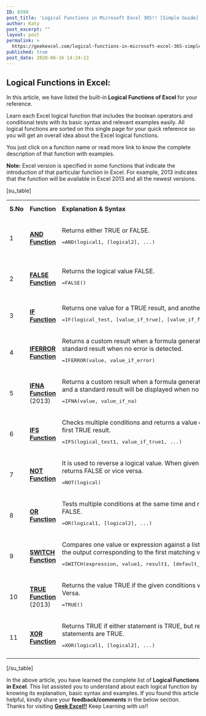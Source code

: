```yaml
---
ID: 8399
post_title: 'Logical Functions in Microsoft Excel 365!! [Simple Guide]'
author: Katy
post_excerpt: ""
layout: post
permalink: >
  https://geekexcel.com/logical-functions-in-microsoft-excel-365-simple-guide/
published: true
post_date: 2020-06-16 14:24:13
---
```

<h2>Logical Functions in Excel:</h2>
In this article, we have listed the built-in<strong> Logical Functions of Excel </strong>for your reference.

Learn each Excel logical function that includes the boolean operators and conditional tests with its basic syntax and relevant examples easily. All logical functions are sorted on this single page for your quick reference so you will get an overall idea about the Excel logical functions.

You just click on a function name or read more link to know the complete description of that function with examples.

<strong>Note:</strong> Excel version is specified in some functions that indicate the introduction of that particular function in Excel. For example, 2013 indicates that the function will be available in Excel 2013 and all the newest versions.

[su_table]
<table>
<tbody>
<tr>
<td><strong>S.No</strong></td>
<td><strong>Function</strong></td>
<td><strong>Explanation &amp; Syntax</strong></td>
<td><strong>Read More</strong></td>
</tr>
<tr>
<td>1</td>
<td><a href="https://geekexcel.com/how-to-use-and-function-in-microsoft-excel-365/"><strong>AND Function</strong></a></td>
<td>Returns either TRUE or FALSE.
<pre>=AND(logical1, [logical2], ...)</pre>
</td>
<td><a href="https://geekexcel.com/how-to-use-and-function-in-microsoft-excel-365/"><strong>Read More about AND Function</strong></a></td>
</tr>
<tr>
<td>2</td>
<td><a href="https://geekexcel.com/use-false-function-in-microsoft-excel-365-simple-methods/"><strong>FALSE Function</strong></a></td>
<td>Returns the logical value FALSE.
<pre>=FALSE()</pre>
</td>
<td><a href="https://geekexcel.com/use-false-function-in-microsoft-excel-365-simple-methods/"><strong>Read More about FALSE Function</strong></a></td>
</tr>
<tr>
<td>3</td>
<td><a href="https://geekexcel.com/use-if-function-in-microsoft-excel-365-simple-steps/"><strong>IF Function</strong></a></td>
<td>Returns one value for a TRUE result, and another for a FALSE result.
<pre>=IF(logical_test, [value_if_true], [value_if_false])</pre>
</td>
<td><a href="https://geekexcel.com/use-if-function-in-microsoft-excel-365-simple-steps/"><strong>Read More about IF Function</strong></a></td>
</tr>
<tr>
<td>4</td>
<td><a href="https://geekexcel.com/use-iferror-function-in-microsoft-excel-365-easy-tutorial/"><strong>IFERROR Function</strong></a></td>
<td>Returns a custom result when a formula generates an error and a standard result when no error is detected.
<pre>=IFERROR(value, value_if_error)</pre>
</td>
<td><a href="https://geekexcel.com/use-iferror-function-in-microsoft-excel-365-easy-tutorial/"><strong>Read More about IFERROR Function</strong></a></td>
</tr>
<tr>
<td>5</td>
<td><a href="https://geekexcel.com/ifna-function-in-microsoft-excel-365-how-to-use/"><strong>IFNA Function </strong></a>(2013)</td>
<td>Returns a custom result when a formula generates the #N/A error, and a standard result will be displayed when no error is detected.
<pre>=IFNA(value, value_if_na)</pre>
</td>
<td><a href="https://geekexcel.com/ifna-function-in-microsoft-excel-365-how-to-use/"><strong>Read More about IFNA Function</strong></a></td>
</tr>
<tr>
<td>6</td>
<td><a href="https://geekexcel.com/ifs-function-in-ms-excel-365-explanation-with-examples/"><strong>IFS Function</strong></a></td>
<td>Checks multiple conditions and returns a value corresponding to the first TRUE result.
<pre>=IFS(logical_test1, value_if_true1, ...)</pre>
</td>
<td><a href="https://geekexcel.com/ifs-function-in-ms-excel-365-explanation-with-examples/"><strong>Read More about IFS Function</strong></a></td>
</tr>
<tr>
<td>7</td>
<td><a href="https://geekexcel.com/how-to-use-not-function-in-microsoft-excel-365/"><strong>NOT Function</strong></a></td>
<td>It is used to reverse a logical value. When given TRUE, NOT Function returns FALSE or vice versa.
<pre>=NOT(logical)</pre>
</td>
<td><a href="https://geekexcel.com/how-to-use-not-function-in-microsoft-excel-365/"><strong>Read More about NOT Function</strong></a></td>
</tr>
<tr>
<td>8</td>
<td><a href="https://geekexcel.com/use-or-function-in-microsoft-excel-365-in-easy-ways/"><strong>OR Function</strong></a></td>
<td>Tests multiple conditions at the same time and returns either TRUE or FALSE.
<pre>=OR(logical1, [logical2], ...)</pre>
</td>
<td><a href="https://geekexcel.com/use-or-function-in-microsoft-excel-365-in-easy-ways/"><strong>Read More about OR Function</strong></a></td>
</tr>
<tr>
<td>9</td>
<td><a href="https://geekexcel.com/how-to-use-switch-function-in-microsoft-excel-365/"><strong>SWITCH Function</strong></a></td>
<td>Compares one value or expression against a list of values and returns the output corresponding to the first matching value.
<pre>=SWITCH(expression, value1, result1, [default_or_value2, result2],…</pre>
</td>
<td><a href="https://geekexcel.com/how-to-use-switch-function-in-microsoft-excel-365/"><strong>Read More about SWITCH Function</strong></a></td>
</tr>
<tr>
<td>10</td>
<td><a href="https://geekexcel.com/use-true-function-in-microsoft-excel-365-simple-methods/"><strong>TRUE Function </strong></a>(2013)</td>
<td>Returns the value TRUE if the given conditions will be TRUE or Vice Versa.
<pre>=TRUE()</pre>
</td>
<td><a href="https://geekexcel.com/use-true-function-in-microsoft-excel-365-simple-methods/"><strong>Read More about TRUE Function</strong></a></td>
</tr>
<tr>
<td>11</td>
<td><a href="https://geekexcel.com/xor-function-in-microsoft-excel-365-how-to-use/"><strong>XOR Function</strong></a></td>
<td>Returns TRUE if either statement is TRUE, but returns FALSE if both statements are TRUE.
<pre>=XOR(logical1, [logical2], ...)</pre>
</td>
<td><a href="https://geekexcel.com/xor-function-in-microsoft-excel-365-how-to-use/"><strong>Read More about XOR Function</strong></a></td>
</tr>
</tbody>
</table>
[/su_table]

In the above article, you have learned the complete list of <strong>Logical Functions in Excel</strong>. This list assisted you to understand about each logical function by knowing its explanation, basic syntax and examples. If you found this article helpful, kindly share your <strong>feedback/comments</strong> in the below section. Thanks for visiting <strong><a href="https://geekexcel.com/">Geek Excel!!</a></strong> Keep Learning with us!!